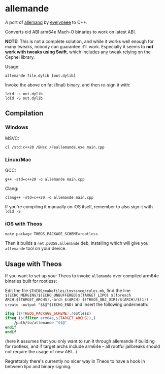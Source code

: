 # allemande

A port of [allemand](https://github.com/evelyneee/allemand) by [evelyneee](https://github.com/evelyneee) to C++.

Converts old ABI arm64e Mach-O binaries to work on latest ABI.

**NOTE:** This is not a complete solution, and while it works well enough for many tweaks, nobody can guarantee it'll work. Especially it seems to **not work with tweaks using Swift**, which includes any tweak relying on the Cephei library.

Usage:

```
allemande file.dylib [out.dylib]
```

Invoke the above on fat (final) binary, and then re-sign it with:
```
ldid -s out.dylib
ldid -S out.dylib
```

## Compilation

### Windows

MSVC:
```
cl /std:c++20 /EHsc /Feallemande.exe main.cpp
```

### Linux/Mac

GCC:
```
g++ -std=c++20 -o allemande main.cpp
```

Clang:
```
clang++ -std=c++20 -o allemande main.cpp
```

If you're compiling it manually on iOS itself, remember to also sign it with `ldid -S`

### iOS with Theos

```
make package THEOS_PACKAGE_SCHEME=rootless
```

Then it builds a `net.p0358.allemande` deb, installing which will give you `allemande` tool on your device.

## Usage with Theos

If you want to set up your Theos to invoke `allemande` over compiled arm64e binaries built for rootless:

Edit the file `$THEOS/makefiles/instance/rules.mk`, find the line `$(ECHO_MERGING)$(ECHO_UNBUFFERED)$(TARGET_LIPO) $(foreach ARCH,$(TARGET_ARCHS),-arch $(ARCH) $(THEOS_OBJ_DIR)/$(ARCH)/$(1)) -create -output "$$@"$(ECHO_END)` and insert the following underneath:
```makefile
ifeq ($(THEOS_PACKAGE_SCHEME),rootless)
ifneq ($(filter arm64e,$(TARGET_ARCHS)),)
    /path/to/allemande "$$@"
endif
endif
```

(here it assumes that you only want to run it through allemande if building for rootless, and if target archs include arm64e – all rootful jailbreaks should not require the usage of new ABI...)

Regrettably there's currently no nicer way in Theos to have a hook in between lipo and binary signing.
